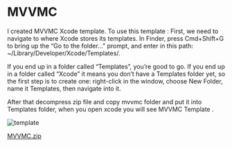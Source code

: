 # MVVMC

I created MVVMC Xcode template.
To use this template :
First, we need to navigate to where Xcode stores its templates. In Finder, press Cmd+Shift+G to bring up the “Go to the folder…” prompt, and enter in this path: ~/Library/Developer/Xcode/Templates/.

If you end up in a folder called “Templates”, you’re good to go. If you end up in a folder called “Xcode” it means you don’t have a Templates folder yet, so the first step is to create one: right-click in the window, choose New Folder, name it Templates, then navigate into it.

After that decompress zip file and copy mvvmc folder and put it into Templates folder, when you open xcode you will see MVVMC Template .

![template](https://user-images.githubusercontent.com/22377736/122651298-34d9e100-d138-11eb-97e2-9c6dbcea711c.png)

[MVVMC.zip](https://github.com/azzaHosny/MVVMC-/files/6681111/MVVMC.zip)
